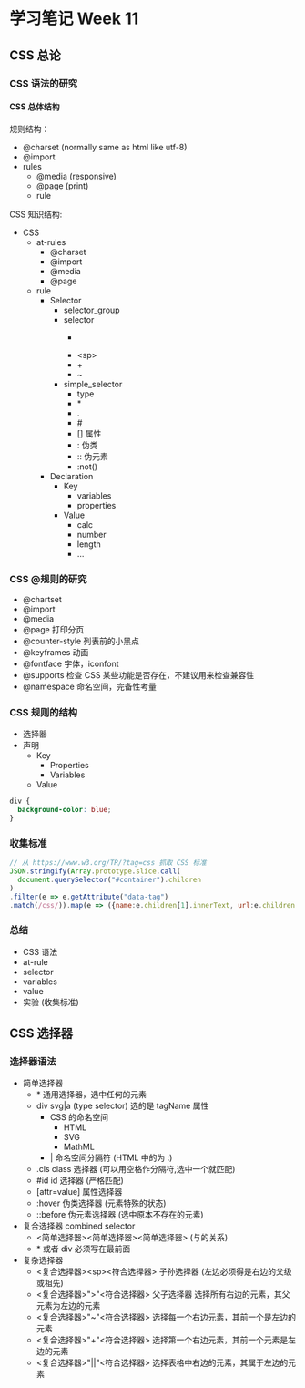 # 学习笔记 Week 11

## CSS 总论

### CSS 语法的研究

#### CSS 总体结构

规则结构：

* @charset (normally same as html like utf-8)
* @import
* rules
  * @media (responsive)
  * @page (print)
  * rule

CSS 知识结构:

* CSS
  * at-rules
    * @charset
    * @import
    * @media
    * @page
  * rule
    * Selector
      * selector_group
      * selector
        * >
        * \<sp>
        * \+
        * ~
      * simple_selector
        * type
        * \*
        * .
        * \#
        * [] 属性
        * : 伪类
        * :: 伪元素
        * :not()
    * Declaration
      * Key
        * variables
        * properties
      * Value
        * calc
        * number
        * length
        * ...

### CSS @规则的研究

* @chartset
* @import
* @media
* @page 打印分页
* @counter-style 列表前的小黑点
* @keyframes 动画
* @fontface 字体，iconfont
* @supports 检查 CSS 某些功能是否存在，不建议用来检查兼容性
* @namespace 命名空间，完备性考量

### CSS 规则的结构

* 选择器
* 声明
  * Key
    * Properties
    * Variables
  * Value

```css
div {
  background-color: blue;
}
```

### 收集标准

```js
// 从 https://www.w3.org/TR/?tag=css 抓取 CSS 标准
JSON.stringify(Array.prototype.slice.call(
  document.querySelector("#container").children
)
.filter(e => e.getAttribute("data-tag")
.match(/css/)).map(e => ({name:e.children[1].innerText, url:e.children[1].children[0].href})))
```

### 总结

* CSS 语法
* at-rule
* selector
* variables
* value
* 实验 (收集标准)

## CSS 选择器

### 选择器语法

* 简单选择器
  * \* 通用选择器，选中任何的元素
  * div svg|a (type selector) 选的是 tagName 属性
    * CSS 的命名空间
      * HTML
      * SVG
      * MathML
    * | 命名空间分隔符 (HTML 中的为 :)
  * .cls class 选择器 (可以用空格作分隔符,选中一个就匹配)
  * #id id 选择器 (严格匹配)
  * [attr=value] 属性选择器
  * :hover 伪类选择器 (元素特殊的状态)
  * ::before 伪元素选择器 (选中原本不存在的元素)
* 复合选择器 combined selector
  * <简单选择器><简单选择器><简单选择器> (与的关系)
  * \* 或者 div 必须写在最前面
* 复杂选择器
  * <复合选择器>\<sp><符合选择器> 子孙选择器 (左边必须得是右边的父级或祖先)
  * <复合选择器>">"<符合选择器> 父子选择器 选择所有右边的元素，其父元素为左边的元素
  * <复合选择器>"~"<符合选择器> 选择每一个右边元素，其前一个是左边的元素
  * <复合选择器>"+"<符合选择器> 选择第一个右边元素，其前一个元素是左边的元素
  * <复合选择器>"||"<符合选择器> 选择表格中右边的元素，其属于左边的元素
